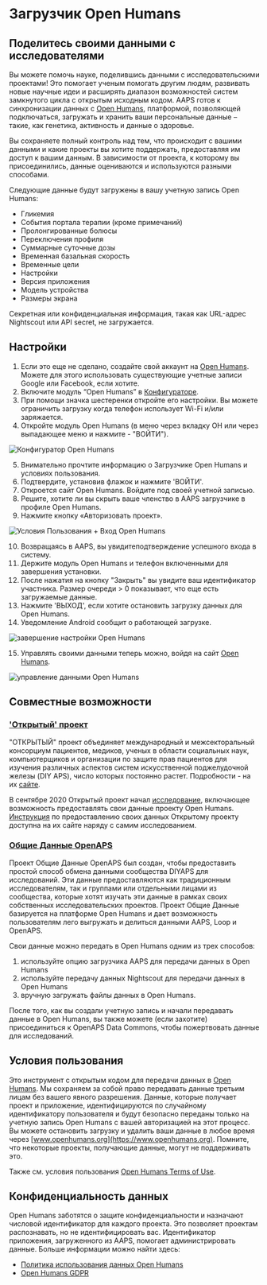 # Загрузчик Open Humans

## Поделитесь своими данными с исследователями

Вы можете помочь науке, поделившись данными с исследовательскими проектами! Это помогает ученым помогать другим людям, развивать новые научные идеи и расширять диапазон возможностей систем замкнутого цикла с открытым исходным кодом. AAPS готов к синхронизации данных с [Open Humans](https://www.openhumans.org), платформой, позволяющей подключаться, загружать и хранить ваши персональные данные – такие, как генетика, активность и данные о здоровье.

Вы сохраняете полный контроль над тем, что происходит с вашими данными и какие проекты вы хотите поддержать, предоставляя им доступ к вашим данным. В зависимости от проекта, к которому вы присоединились, данные оцениваются и используются разными способами.

Следующие данные будут загружены в вашу учетную запись Open Humans:

- Гликемия
- События портала терапии (кроме примечаний)
- Пролонгированные болюсы
- Переключения профиля
- Суммарные суточные дозы
- Временная базальная скорость
- Временные цели
- Настройки
- Версия приложения
- Модель устройства
- Размеры экрана

Секретная или конфиденциальная информация, такая как URL-адрес Nightscout или API secret, не загружается.

## Настройки

1. Если это еще не сделано, создайте свой аккаунт на [Open Humans](https://www.openhumans.org). Можете для этого использовать существующие учетные записи Google или Facebook, если хотите.
2. Включите модуль “Open Humans” в [Конфигураторе](../Configuration/Config-Builder.md).
3. При помощи значка шестеренки откройте его настройки. Вы можете ограничить загрузку когда телефон использует Wi-Fi и/или заряжается.
4. Откройте модуль Open Humans (в меню через вкладку OH или через выпадающее меню и нажмите - "ВОЙТИ").

![Конфигуратор Open Humans](../images/OHUploader1.png)

5. Внимательно прочтите информацию о Загрузчике Open Humans и условиях пользования.
6. Подтвердите, установив флажок и нажмите 'ВОЙТИ'.
7. Откроется сайт Open Humans. Войдите под своей учетной записью.
8. Решите, хотите ли вы скрыть ваше членство в AAPS загрузчике в профиле Open Humans.
9. Нажмите кнопку «Авторизовать проект».

![Условия Пользования + Вход Open Humans](../images/OHUploader2.png)

10. Возвращаясь в AAPS, вы увидитеподтверждение успешного входа в систему.
11. Держите модуль Open Humans и телефон включенными для завершения установки.
12. После нажатия на кнопку "Закрыть" вы увидите ваш идентификатор участника. Размер очереди > 0 показывает, что еще есть загружаемые данные.
13. Нажмите 'ВЫХОД', если хотите остановить загрузку данных для Open Humans.
14. Уведомление Android сообщит о работающей загрузке.

![завершение настройки Open Humans](../images/OHUploader3.png)

15. Управлять своими данными теперь можно, войдя на сайт [Open Humans](https://www.openhumans.org).

![управление данными Open Humans](../images/OHWeb.png)

## Совместные возможности

### ['Открытый' проект](https://www.open-diabetes.eu/)

"ОТКРЫТЫЙ" проект объединяет международный и межсекторальный консорциум пациентов, медиков, ученых в области социальных наук, компьютерщиков и организации по защите прав пациентов для изучения различных аспектов систем искусственной поджелудочной железы (DIY APS), число которых постоянно растет. Подробности - на их [сайте](https://www.open-diabetes.eu/).

В сентябре 2020 Открытый проект начал [исследование](https://survey.open-diabetes.eu/), включающее возможность предоставлять свои данные проекту Open Humans. [Инструкция](https://open-diabetes.eu/en/open-survey/survey-tutorials/) по предоставлению своих данных Открытому проекту доступна на их сайте наряду с самим исследованием.

### [Общие Данные OpenAPS](https://www.openhumans.org/activity/openaps-data-commons/)

Проект Общие Данные OpenAPS был создан, чтобы предоставить простой способ обмена данными сообщества DIYAPS для исследований. Эти данные предоставляются как традиционным исследователям, так и группами или отдельными лицами из сообщества, которые хотят изучать эти данные в рамках своих собственных исследовательских проектов. Проект Общие Данные базируется на платформе Open Humans и дает возможность пользователям лего выгружать и делиться данными AAPS, Loop и OpenAPS.

Свои данные можно передать в Open Humans одним из трех способов:

1. используйте опцию загрузчика AAPS для передачи данных в Open Humans
2. используйте передачу данных Nightscout для передачи данных в Open Humans
3. вручную загружать файлы данных в Open Humans.

После того, как вы создали учетную запись и начали передавать данные в Open Humans, вы также можете (если захотите) присоединиться к OpenAPS Data Commons, чтобы пожертвовать данные для исследований.

## Условия пользования

Это инструмент с открытым кодом для передачи данных в [Open Humans](https://www.openhumans.org). Мы сохраняем за собой право передавать данные третьим лицам без вашего явного разрешения. Данные, которые получает проект и приложение, идентифицируются по случайному идентификатору пользователя и будут безопасно переданы только на учетную запись Open Humans с вашей авторизацией на этот процесс. Вы можете остановить загрузку и удалить ваши данные в любое время через [www.openhumans.org](https://www.openhumans.org). Помните, что некоторые проекты, получающие данные, могут не поддерживать это.

Также см. условия пользования [Open Humans Terms of Use](https://www.openhumans.org/terms/).

## Конфиденциальность данных

Open Humans заботятся о защите конфиденциальности и назначают числовой идентификатор для каждого проекта. Это позволяет проектам распознавать, но не идентифицировать вас. Идентификатор приложения, загруженного из AAPS, помогает администрировать данные. Больше информации можно найти здесь:

- [Политика использования данных Open Humans](https://www.openhumans.org/data-use/)
- [Open Humans GDPR](https://www.openhumans.org/gdpr/)
